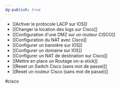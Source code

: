 ```yaml
---
dg-publish: true
---
```



- [[Activer le protocole LACP sur IOS]]
- [[Changer la location des logs sur Cisco]]
- [[Configuration d'une DMZ sur un routeur CISCO]]
- [[Configuration du NAT avec Cisco]]
- [[Configurer un bannière sur IOS]]
- [[Configurer un domaine sur IOS]]
- [[Configurer un NAT de destination sur Cisco]]
- [[Mettre en place un Routage on-a-stick]]
- [[Reset un Switch Cisco (sans mot de passe)]]
- [[Reset un routeur Cisco (sans mot de passe)]]

#cisco 